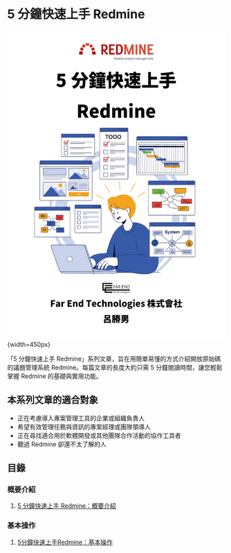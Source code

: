# 5 分鐘快速上手 Redmine

![](cover.png){width=450px}

「5 分鐘快速上手 Redmine」系列文章，旨在用簡單易懂的方式介紹開放原始碼的議題管理系統 Redmine。每篇文章的長度大約只需 5 分鐘閱讀時間，讓您輕鬆掌握 Redmine 的基礎與實用功能。

## 本系列文章的適合對象

* 正在考慮導入專案管理工具的企業或組織負責人
* 希望有效管理任務與資訊的專案經理或團隊領導人
* 正在尋找適合用於軟體開發或其他團隊合作活動的協作工具者
* 聽過 Redmine 卻還不太了解的人

## 目錄

### 概要介紹

1. [5 分鐘快速上手 Redmine：概要介紹](overview.md)

### 基本操作

1. [5分鐘快速上手Redmine：基本操作](quick-start.md)

